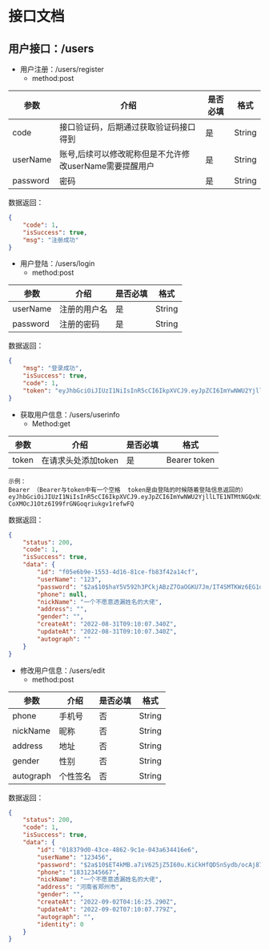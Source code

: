 # 接口文档

## 用户接口：/users

- 用户注册：/users/register
  - method:post


| 参数     | 介绍                                                    | 是否必填 | 格式   |
| -------- | ------------------------------------------------------- | -------- | ------ |
| code     | 接口验证码，后期通过获取验证码接口得到                  | 是       | String |
| userName | 账号,后续可以修改昵称但是不允许修改userName需要提醒用户 | 是       | String |
| password | 密码                                                    | 是       | String |

数据返回：

```json
{
    "code": 1,
    "isSuccess": true,
    "msg": "注册成功"
}
```

- 用户登陆：/users/login
  - method:post


| 参数     | 介绍         | 是否必填 | 格式   |
| -------- | ------------ | -------- | ------ |
| userName | 注册的用户名 | 是       | String |
| password | 注册的密码   | 是       | String |

数据返回：

```JSON
{
    "msg": "登录成功",
    "isSuccess": true,
    "code": 1,
    "token": "eyJhbGciOiJIUzI1NiIsInR5cCI6IkpXVCJ9.eyJpZCI6ImYwNWU2YjllLTE1NTMtNGQxNi04MWNlLWZiODNmNDJhMTRjZiIsInVzZXJOYW1lIjoiMTIzIiwiaWF0IjoxNjYxOTM3NTUyLCJleHAiOjE2NjE5NDExNTJ9.Y9Ly-tKvgl2iZ0XnBzwVUwUYm_UTeSyy0AwlcN3ufCY"
}
```

- 获取用户信息：/users/userinfo
  - Method:get


| 参数  | 介绍                | 是否必填 | 格式         |
| ----- | ------------------- | -------- | ------------ |
| token | 在请求头处添加token | 是       | Bearer token |

```
示例：
Bearer （Bearer与token中有一个空格  token是由登陆的时候随着登陆信息返回的）eyJhbGciOiJIUzI1NiIsInR5cCI6IkpXVCJ9.eyJpZCI6ImYwNWU2YjllLTE1NTMtNGQxNi04MWNlLWZiODNmNDJhMTRjZiIsInVzZXJOYW1lIjoiMTIzIiwiaWF0IjoxNjYxOTM3Nzg0LCJleHAiOjE2NjE5NDEzODR9.zZCJrRz-CoXMOcJ1Otz6I99frGNGoqriukgv1refwFQ
```

数据返回：

```json
{
    "status": 200,
    "code": 1,
    "isSuccess": true,
    "data": {
        "id": "f05e6b9e-1553-4d16-81ce-fb83f42a14cf",
        "userName": "123",
        "password": "$2a$10$haY5V592h3PCkjABzZ7OaOGKU7Jm/IT4SMTKWz6EG1dHeh9OO8l/a",
        "phone": null,
        "nickName": "一个不愿意透漏姓名的大佬",
        "address": "",
        "gender": "",
        "createAt": "2022-08-31T09:10:07.340Z",
        "updateAt": "2022-08-31T09:10:07.340Z",
        "autograph": ""
    }
}
```

- 修改用户信息：/users/edit
  - method:post

| 参数      | 介绍     | 是否必填 | 格式   |
| --------- | -------- | -------- | ------ |
| phone     | 手机号   | 否       | String |
| nickName  | 昵称     | 否       | String |
| address   | 地址     | 否       | String |
| gender    | 性别     | 否       | String |
| autograph | 个性签名 | 否       | String |

数据返回：

```json
{
    "status": 200,
    "code": 1,
    "isSuccess": true,
    "data": {
        "id": "018379d0-43ce-4862-9c1e-043a634416e6",
        "userName": "123456",
        "password": "$2a$10$ET4kMB.a7iV625jZ5I60u.KiCkHfQDSnSydb/ocAj87.oHnSY2CKC",
        "phone": "18312345667",
        "nickName": "一个不愿意透漏姓名的大佬",
        "address": "河南省郑州市",
        "gender": "",
        "createAt": "2022-09-02T04:16:25.290Z",
        "updateAt": "2022-09-02T07:10:07.779Z",
        "autograph": "",
        "identity": 0
    }
}
```

